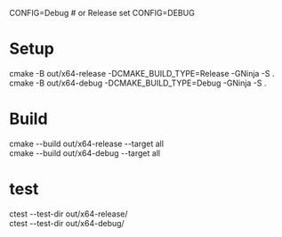 
CONFIG=Debug # or Release
set CONFIG=DEBUG

# Setup
cmake -B out/x64-release -DCMAKE_BUILD_TYPE=Release -GNinja -S .    
cmake -B out/x64-debug   -DCMAKE_BUILD_TYPE=Debug   -GNinja -S .    

# Build 
cmake --build out/x64-release --target all    
cmake --build out/x64-debug   --target all    

# test
ctest --test-dir out/x64-release/    
ctest --test-dir out/x64-debug/    